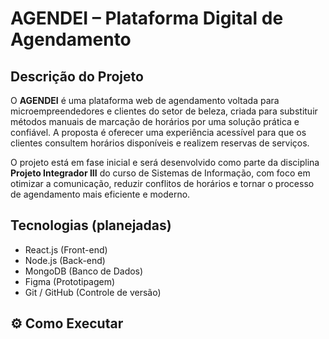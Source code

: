 # AGENDEI – Plataforma Digital de Agendamento 


## Descrição do Projeto  
O **AGENDEI** é uma plataforma web de agendamento voltada para microempreendedores e clientes do setor de beleza, criada para substituir métodos manuais de marcação de horários por uma solução prática e confiável. A proposta é oferecer uma experiência acessível para que os clientes consultem horários disponíveis e realizem reservas de serviços.

O projeto está em fase inicial e será desenvolvido como parte da disciplina **Projeto Integrador III** do curso de Sistemas de Informação, com foco em otimizar a comunicação, reduzir conflitos de horários e tornar o processo de agendamento mais eficiente e moderno.  

## Tecnologias (planejadas)  
- React.js (Front-end)  
- Node.js (Back-end)  
- MongoDB (Banco de Dados)  
- Figma (Prototipagem)  
- Git / GitHub (Controle de versão)

## ⚙️ Como Executar

